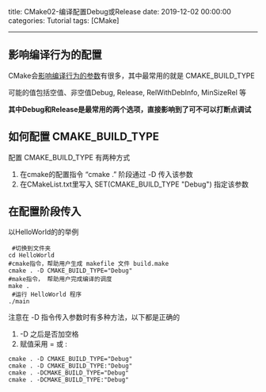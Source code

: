 title: CMake02-编译配置Debug或Release
date: 2019-12-02 00:00:00
categories: Tutorial
tags: [CMake]

---


## 影响编译行为的配置

CMake会[影响编译行为的参数][link01]有很多，其中最常用的就是 CMAKE_BUILD_TYPE

可能的值包括空值、非空值Debug, Release, RelWithDebInfo, MinSizeRel 等

**其中Debug和Release是最常用的两个选项，直接影响到了可不可以打断点调试**

## 如何配置 CMAKE_BUILD_TYPE

配置 CMAKE_BUILD_TYPE 有两种方式

1. 在cmake的配置指令 “cmake .” 阶段通过 -D 传入该参数
2. 在CMakeList.txt里写入 SET(CMAKE_BUILD_TYPE "Debug") 指定该参数

## 在配置阶段传入

以HelloWorld的的举例

```SH
 #切换到文件夹
cd HelloWorld
#cmake指令，帮助用户生成 makefile 文件 build.make
cmake . -D CMAKE_BUILD_TYPE="Debug"
#make指令， 帮助用户完成编译的调度
make .
 #运行 HelloWorld 程序 
./main      
```

注意在 -D 指令传入参数时有多种方法，以下都是正确的

1. -D 之后是否加空格
2. 赋值采用 = 或 : 

```SH
cmake . -D CMAKE_BUILD_TYPE="Debug"
cmake . -D CMAKE_BUILD_TYPE:"Debug"
cmake . -DCMAKE_BUILD_TYPE="Debug"
cmake . -DCMAKE_BUILD_TYPE:"Debug"
```


[link01]:https://cmake.org/cmake/help/v3.15/manual/cmake-variables.7.html#variables-that-change-behavior